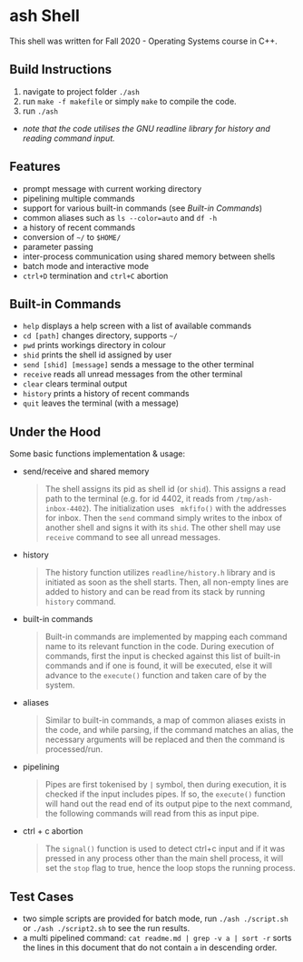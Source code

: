 # ash Shell 
This shell was written for Fall 2020 - Operating Systems course in C++.


## Build Instructions
1. navigate to project folder `./ash`
2. run `make -f makefile` or simply `make` to compile the code.
3. run `./ash` 
* *note that the code utilises the GNU readline library for history and reading command input.*

## Features

* prompt message with current working directory
* pipelining multiple commands
* support for various built-in commands (see *Built-in Commands*)
* common aliases such as `ls --color=auto` and `df -h`
* a history of recent commands
* conversion of `~/` to `$HOME/`
* parameter passing
* inter-process communication using shared memory between shells
* batch mode and interactive mode
* `ctrl+D` termination and `ctrl+C` abortion

## Built-in Commands
* `help` displays a help screen with a list of available commands
* `cd [path]` changes directory, supports `~/`
* `pwd` prints workings directory in colour
* `shid` prints the shell id assigned by user
* `send [shid] [message]` sends a message to the other terminal
* `receive` reads all unread messages from the other terminal
* `clear` clears terminal output
* `history` prints a history of recent commands
* `quit` leaves the terminal (with a message)

## Under the Hood
Some basic functions implementation & usage:
* send/receive and shared memory
	> The shell assigns its pid as shell id (or `shid`). This assigns a read path to the terminal (e.g. for id 4402, it reads from `/tmp/ash-inbox-4402`). The initialization uses `` mkfifo()``  with the addresses for inbox. Then the `send` command simply writes to the inbox of another shell and signs it with its `shid`. The other shell may use `receive` command to see all unread messages.
* history
	> The history function utilizes `readline/history.h` library and is initiated as soon as the shell starts. Then, all non-empty lines are added to history and can be read from its stack by running `history` command.
* built-in commands
	> Built-in commands are implemented by mapping each command name to its relevant function in the code. During execution of commands, first the input is checked against this list of built-in commands and if one is found, it will be executed, else it will advance to the `execute()` function and taken care of by the system.
* aliases
	> Similar to built-in commands, a map of common aliases exists in the code, and while parsing, if the command matches an alias, the necessary arguments will be replaced and then the command is processed/run.
* pipelining
	> Pipes are first tokenised by `|` symbol, then during execution, it is checked if the input includes pipes. If so, the `execute()` function will hand out the read end of its output pipe to the next command, the following commands will read from this as input pipe.
* ctrl + c abortion
	> The `signal()` function is used to detect ctrl+c input and if it was pressed in any process other than the main shell process, it will set the `stop` flag to true, hence the loop stops the running process.

## Test Cases
* two simple scripts are provided for batch mode, run `./ash ./script.sh` or `./ash ./script2.sh` to see the run results.
* a multi pipelined command: `cat readme.md | grep -v a | sort -r` sorts the lines in this document that do not contain `a` in descending order.



